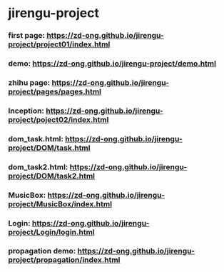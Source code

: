 # jirengu-project

### first page: https://zd-ong.github.io/jirengu-project/project01/index.html
### demo: https://zd-ong.github.io/jirengu-project/demo.html
### zhihu page: https://zd-ong.github.io/jirengu-project/pages/pages.html
### Inception: https://zd-ong.github.io/jirengu-project/poject02/index.html
### dom_task.html: https://zd-ong.github.io/jirengu-project/DOM/task.html
### dom_task2.html: https://zd-ong.github.io/jirengu-project/DOM/task2.html
### MusicBox: https://zd-ong.github.io/jirengu-project/MusicBox/index.html
### Login: https://zd-ong.github.io/jirengu-project/Login/login.html
### propagation demo: https://zd-ong.github.io/jirengu-project/propagation/index.html

